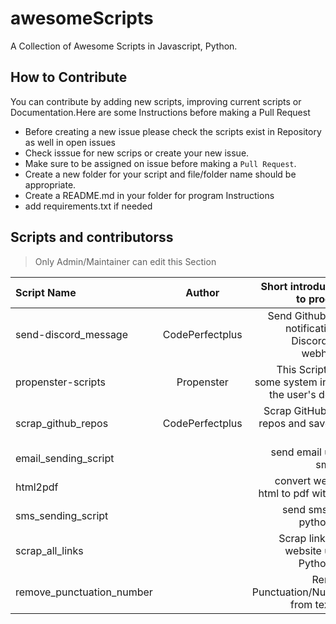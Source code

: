 # awesomeScripts

A Collection of Awesome Scripts in Javascript, Python.

## How to Contribute

You can contribute by adding new scripts, improving current scripts or Documentation.Here are some Instructions
before making a Pull Request

- Before creating a new issue please check the scripts exist in Repository as well in open issues
- Check isssue for new scrips or create your new issue.
- Make sure to be assigned on issue before making a `Pull Request`.
- Create a new folder for your script and file/folder name should be appropriate.
- Create a README.md in your folder for program Instructions
- add requirements.txt if needed

## Scripts and contributorss
> Only Admin/Maintainer can edit this Section
<!--Restrictions -->
<!-- Don't change under this line -->
<!-- Only Admin/Maintainer can edit this Section -->

| Script Name      | Author | Short introduction to program  |
| :---        |    :----:   |   ---: |
|  send-discord_message     | CodePerfectplus | Send Github repo notification to Discord with webhooks |
| propenster-scripts | Propenster        | This Script gets some system info of the user's device |
| scrap_github_repos | CodePerfectplus | Scrap GitHub user repos and save it in csv |
| email_sending_script || send email using smptlib|
| html2pdf || convert website html to pdf with CLI|
| sms_sending_script || send sms with python CLI|
| scrap_all_links || Scrap link from website using Python CLI|
| remove_punctuation_number || Remove Punctuation/Number from text file|
